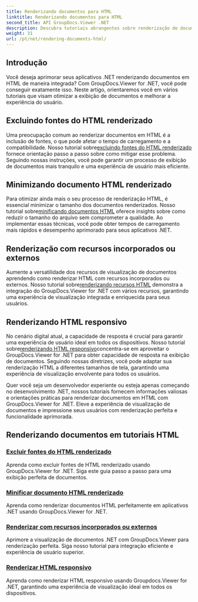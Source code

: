 ```yaml
---
title: Renderizando documentos para HTML
linktitle: Renderizando documentos para HTML
second_title: API GroupDocs.Viewer .NET
description: Descubra tutoriais abrangentes sobre renderização de documentos em HTML usando GroupDocs.Viewer for .NET. Aprenda técnicas para exibição de documentos e experiência aprimorada do usuário.
weight: 31
url: /pt/net/rendering-documents-html/
---
```


## Introdução

Você deseja aprimorar seus aplicativos .NET renderizando documentos em HTML de maneira integrada? Com GroupDocs.Viewer for .NET, você pode conseguir exatamente isso. Neste artigo, orientaremos você em vários tutoriais que visam otimizar a exibição de documentos e melhorar a experiência do usuário.

## Excluindo fontes do HTML renderizado
 Uma preocupação comum ao renderizar documentos em HTML é a inclusão de fontes, o que pode afetar o tempo de carregamento e a compatibilidade. Nosso tutorial sobre[excluindo fontes do HTML renderizado](./exclude-fonts-html/) fornece orientação passo a passo sobre como mitigar esse problema. Seguindo nossas instruções, você pode garantir um processo de exibição de documentos mais tranquilo e uma experiência de usuário mais eficiente. 

## Minimizando documento HTML renderizado
Para otimizar ainda mais o seu processo de renderização HTML, é essencial minimizar o tamanho dos documentos renderizados. Nosso tutorial sobre[minificando documentos HTML](./minify-html/) oferece insights sobre como reduzir o tamanho do arquivo sem comprometer a qualidade. Ao implementar essas técnicas, você pode obter tempos de carregamento mais rápidos e desempenho aprimorado para seus aplicativos .NET.

## Renderização com recursos incorporados ou externos
 Aumente a versatilidade dos recursos de visualização de documentos aprendendo como renderizar HTML com recursos incorporados ou externos. Nosso tutorial sobre[renderizando recursos HTML](./render-html-resources/) demonstra a integração do GroupDocs.Viewer for .NET com vários recursos, garantindo uma experiência de visualização integrada e enriquecida para seus usuários.

## Renderizando HTML responsivo
 No cenário digital atual, a capacidade de resposta é crucial para garantir uma experiência de usuário ideal em todos os dispositivos. Nosso tutorial sobre[renderizando HTML responsivo](./render-responsive-html/)concentra-se em aproveitar o GroupDocs.Viewer for .NET para obter capacidade de resposta na exibição de documentos. Seguindo nossas diretrizes, você pode adaptar sua renderização HTML a diferentes tamanhos de tela, garantindo uma experiência de visualização envolvente para todos os usuários.

Quer você seja um desenvolvedor experiente ou esteja apenas começando no desenvolvimento .NET, nossos tutoriais fornecem informações valiosas e orientações práticas para renderizar documentos em HTML com GroupDocs.Viewer for .NET. Eleve a experiência de visualização de documentos e impressione seus usuários com renderização perfeita e funcionalidade aprimorada.

## Renderizando documentos em tutoriais HTML
### [Excluir fontes do HTML renderizado](./exclude-fonts-html/)
Aprenda como excluir fontes de HTML renderizado usando GroupDocs.Viewer for .NET. Siga este guia passo a passo para uma exibição perfeita de documentos.
### [Minificar documento HTML renderizado](./minify-html/)
Aprenda como renderizar documentos HTML perfeitamente em aplicativos .NET usando GroupDocs.Viewer for .NET.
### [Renderizar com recursos incorporados ou externos](./render-html-resources/)
Aprimore a visualização de documentos .NET com GroupDocs.Viewer para renderização perfeita. Siga nosso tutorial para integração eficiente e experiência de usuário superior.
### [Renderizar HTML responsivo](./render-responsive-html/)
Aprenda como renderizar HTML responsivo usando Groupdocs.Viewer for .NET, garantindo uma experiência de visualização ideal em todos os dispositivos.
